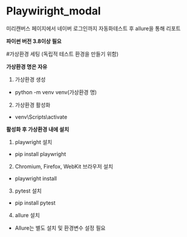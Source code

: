 # Playwiright_modal
미리캔버스 페이지에서 네이버 로그인까지 자동화테스트 후 allure을 통해 리포트

**파이썬 버전 3.8이상 필요**

#가상환경 세팅 (독립적 테스트 환경을 만들기 위함)

**가상환경 명은 자유**

1. 가상환경 생성
- python -m venv venv(가상환경 명)
2. 가상환경 활성화
- venv\Scripts\activate


**활성화 후 가상환경 내에 설치**

1. playwright 설치
- pip install playwright

2. Chromium, Firefox, WebKit 브라우저 설치
- playwright install

3. pytest 설치
- pip install pytest

4. allure 설치
- Allure는 별도 설치 및 환경변수 설정 필요
